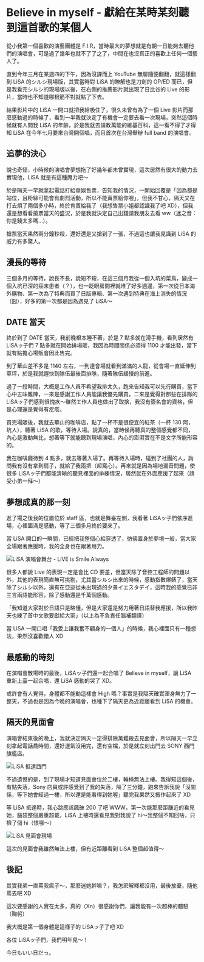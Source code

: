 # Believe in myself - 獻給在某時某刻聽到這首歌的某個人

從小我第一個喜歡的演藝團體是 F.I.R，當時最大的夢想就是有朝一日能夠去聽他們的演唱會，可是過了幾年也就不了了之了，中間在也沒真正的喜歡上任何一個藝人了。

直到今年三月在某週四的下午，因為沒課而上 YouTube 無聊隨便翻翻，就這樣翻到 LiSA 的シルシ現場版，其實當時對 LiSA 的瞭解也是刀劍的 OP/ED 而已，但是我看完シルシ的現場版以後，在右側的推薦影片就出現了日比谷的 Live 的影片，當時也不知道哪根筋不對就點了下去。

結果影片中的 LiSA 一開口就把我給吸住了，很久未曾有為了一個 Live 影片而那麼感動過的時候了，看到一半我就決定了有機會一定要去看一次現場，突然這個時候就有人問我 LiSA 的年齡，於是我就去請教萬能的維基百科，這一看不得了才得知 LiSA 在今年七月要來台灣開個唱，而且首次在台灣舉辦 full band 的演唱會。

## 追夢的決心

說也奇怪，小時候的演唱會夢想拖了好幾年都未曾實現，這次居然有很大的動力去實現他，LiSA 就是有這種魔力吧～

於是隔天一早就拿起電話打給華娛售票，告知我的情況，一開始回覆是「因為都是站位，且粉絲可能會有劇烈活動，所以不能賣票給你喔」，但我不甘心，隔天又在打去煩了兩個多小時，終於肯賣給我了（我想售票小姐都認識我了吧 XD），但我還是想看看搶票當天的盛況，於是我就決定自己出錢請我朋友去看 ww（迷之音：你是錢太多嗎…）。

搶票當天果然兩分鐘秒殺，還好還是又搶到了一張，不過這也讓我見識到 LiSA 的威力有多驚人。

## 漫長的等待

三個多月的等待，說長不長，說短不短，在這三個月我從一個入坑的菜鳥，變成一個入坑已深的癌末患者（？），也一眨眼房間裡就堆了好多週邊，第一次從日本海外購物、第一次為了特典而買了日版專輯、第一次遇到特典在海上消失的情況（囧），好多的第一次都是因為遇見了 LiSA～

## DATE 當天

終於到了 DATE 當天，我前晚根本睡不著，於是 7 點多就在滑手機，看到居然有 LiSAッ子們 7 點多就在開始排場販，我因為時間關係必須得 1100 才能出發，當下就有點擔心場販會因此售完。

到了華山差不多是 1140 左右，一到達會場就看到滿滿的人龍，從會場一直延伸到草坪，於是我就趕快到隊伍最後面排隊，隨著隊伍緩慢的前進。

過了一段時間，大概是工作人員不希望我排太久，跑來告知我可以先行購買，當下心中五味雜陳，一來是感謝工作人員能讓我優先購買，二來是覺得對那些在排隊的 LiSAッ子們感到很愧疚～雖然工作人員也做出了取捨，我沒有簽名會的資格，但是心理還是覺得有疙瘩。

買完場販後，我就去華山的咖啡店，點了一杯不是很便宜的紅茶（一杯 130 阿，坑人），聽著 LiSA 的歌，等待入場。說真的，當時候再聽真的整個感覺都不同，內心是激動無比，想著等下就能聽到現場演唱，內心的澎湃實在不是文字所能形容的。

我在咖啡廳待到 4 點多，就去等著入場了。再等待入場時，碰到了社團的人，詢問我有沒有拿到扇子，就給了我兩把（超窩心）。再來就是因為場地漏音問題，使很多 LiSAッ子們都能清晰的聽見裡面的排練情況，居然就在外面應援了起來（請受小弟一拜～）

## 夢想成真的那一刻

進了場之後我的位置位於 staff 區，也就是舞臺左側，我看著 LiSAッ子們依序進場，心裡面滿是感動，等了三個多月終於要來了。

當 LiSA 開口的一瞬間，已經把我整個心給穿透了，彷彿置身於夢境一般，當大家全場跟著應援時，我的全身也在跟著用力。

<picture>
  <source srcset="../img/2015/514520210_24392094240374501_7379293703597388984_n.webp" type="image/webp">
  <img src="../img/2015/514520210_24392094240374501_7379293703597388984_n.jpg" alt="LiSA 演唱會舞台 - LiVE is Smile Always" loading="lazy">
</picture>

很多人都說 Live 的表現一定是會比 CD 要差，但當天除了音控工程師的問題以外，其他的表現簡直無可挑剔，尤其當シルシ出來的時候，感動指數爆錶了，當天除了シルシ以外，還有在亞巡從未出現過的夕景イエスタデイ，這時我的感覺已非三言兩語能形容，除了感動還是千萬個感動。

「我知道大家對於日語只是略懂，但是大家還是努力用著日語替我應援，所以我昨天也練了首中文歌要獻給大家」（以上為不負責任腦補翻譯）

當 LiSA 一開口唱「我愛上讓我奮不顧身的一個人」的時候，我心裡面只有一種想法，果然沒喜歡錯人 XD

## 最感動的時刻

在演唱會散場時的最後，LiSAッ子們還一起合唱了 Believe in myself，讓 LiSA 重新上臺一起合唱，還 LiSA 感動的哭了 XD。

或許會有人覺得，身體都不能動這樣會 High 嗎？事實是我隔天確實渾身無力了一整天，不過也是因為今晚的演唱會，也種下了隔天更為近距離看到 LiSA 的機會。

## 隔天的見面會

演唱會結束後的晚上，我就決定隔天一定得排除萬難殺去見面會，所以隔天一早立刻拿起電話喬時間，還好運氣沒用完，還有空檔，於是就立刻出門去 SONY 西門旗艦店。

<picture>
  <source srcset="../img/2015/515304909_24392096290374296_541611622378163760_n.webp" type="image/webp">
  <img src="../img/2015/515304909_24392096290374296_541611622378163760_n.jpg" alt="LiSA 抵達西門" loading="lazy">
</picture>

不過遺憾的是，到了現場才知道見面會位於二樓，輪椅無法上樓。我得知這個後，有點失落，Sony 店員或許感覺到了我的失落，隔了三分鐘，跑來告訴我說「沒關係，等下她會經過一樓，所以還是能看得到她喔」聽完我果然又振作起來了 XD

等 LiSA 抵達時，我心跳應該飆破 200 了吧 WWW，第一次能那麼距離近的看見她，腦袋整個嚴重超載，LiSA 上樓時還看見我對我說了 hi～我整個不知回啥，只擠了個 hi（恨哪～）

<picture>
  <source srcset="../img/2015/514971232_24392094237041168_3690209200281372978_n.webp" type="image/webp">
  <img src="../img/2015/514971232_24392094237041168_3690209200281372978_n.jpg" alt="LiSA 見面會現場" loading="lazy">
</picture>

這次的見面會我雖然無法上樓，但有近距離看到 LiSA 整個超值得～

## 後記

其實我弟一直罵我瘋子～，那麼迷她幹嘛？，我怎麽解釋都沒用，最後放棄，隨他罵去吧 XD

這次要感謝的人實在太多，真的（Xn）很感謝你們，讓我能有一次超棒的體驗（鞠躬）

我大概是第一個身體是這樣子的 LiSAッ子了吧 XD

各位 LiSAッ子們，我們明年見～！

今日もいい日だっ。
